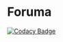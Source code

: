 # Foruma

[![Codacy Badge](https://app.codacy.com/project/badge/Grade/f7eb0cc334b941d5b7ac496870980f58)](https://www.codacy.com/gh/agabani/foruma/dashboard?utm_source=github.com&amp;utm_medium=referral&amp;utm_content=agabani/foruma&amp;utm_campaign=Badge_Grade)
